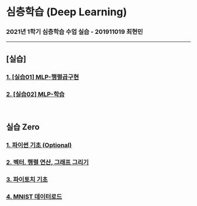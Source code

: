 # 심층학습 (Deep Learning)

### 2021년 1학기 심층학습 수업 실습 - 201911019 최현민

---

## [실습]

### [1. [실습01] MLP-행렬곱구현](https://github.com/hyunmin0317/DeepLearning/blob/master/%5B%EC%8B%A4%EC%8A%B5%5D/%5B%EC%8B%A4%EC%8A%B501%5DMLP-%ED%96%89%EB%A0%AC%EA%B3%B1%EA%B5%AC%ED%98%84.ipynb)

### [2. [실습02] MLP-학습]()

<br>

## 실습 Zero

### [1. 파이썬 기초 (Optional)](https://github.com/hyunmin0317/DeepLearning/blob/master/%EC%8B%A4%EC%8A%B5Zero/practice01.ipynb)

### [2. 벡터, 행렬 연산, 그래프 그리기](https://github.com/hyunmin0317/DeepLearning/blob/master/%EC%8B%A4%EC%8A%B5Zero/practice02.ipynb)

### [3. 파이토치 기초](https://github.com/hyunmin0317/DeepLearning/blob/master/%EC%8B%A4%EC%8A%B5Zero/practice03.ipynb)

### [4. MNIST 데이터로드](https://github.com/hyunmin0317/DeepLearning/blob/master/%EC%8B%A4%EC%8A%B5Zero/practice04.ipynb)

